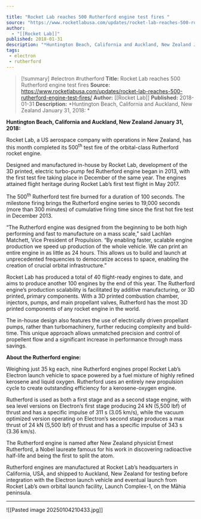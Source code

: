 ```yaml
---

title: "Rocket Lab reaches 500 Rutherford engine test fires "
source: "https://www.rocketlabusa.com/updates/rocket-lab-reaches-500-rutherford-engine-test-fires/"
author:
  - "[[Rocket Lab]]"
published: 2018-01-31
description: "*Huntington Beach, California and Auckland, New Zealand January 31, 2018: *"
tags:
 - electron
 - rutherford
---
```

>[!summary]
#electron #rutherford
**Title:** Rocket Lab reaches 500 Rutherford engine test fires 
**Source:** https://www.rocketlabusa.com/updates/rocket-lab-reaches-500-rutherford-engine-test-fires/
**Author:** [[Rocket Lab]]
**Published:** 2018-01-31
**Description:** *Huntington Beach, California and Auckland, New Zealand January 31, 2018: *

**Huntington Beach, California and Auckland, New Zealand January 31, 2018:** 

Rocket Lab, a US aerospace company with operations in New Zealand, has this month completed its 500<sup>th</sup> test fire of the orbital-class Rutherford rocket engine.

Designed and manufactured in-house by Rocket Lab, development of the 3D printed, electric turbo-pump fed Rutherford engine began in 2013, with the first test fire taking place in December of the same year. The engines attained flight heritage during Rocket Lab’s first test flight in May 2017.

The 500<sup>th</sup> Rutherford test fire burned for a duration of 100 seconds. The milestone firing brings the Rutherford engine series to 19,000 seconds (more than 300 minutes) of cumulative firing time since the first hot fire test in December 2013.

“The Rutherford engine was designed from the beginning to be both high performing and fast to manufacture on a mass scale,” said Lachlan Matchett, Vice President of Propulsion. “By enabling faster, scalable engine production we speed up production of the whole vehicle. We can print an entire engine in as little as 24 hours. This allows us to build and launch at unprecedented frequencies to democratize access to space, enabling the creation of crucial orbital infrastructure.”

Rocket Lab has produced a total of 40 flight-ready engines to date, and aims to produce another 100 engines by the end of this year. The Rutherford engine’s production scalability is facilitated by additive manufacturing, or 3D printed, primary components. With a 3D printed combustion chamber, injectors, pumps, and main propellant valves, Rutherford has the most 3D printed components of any rocket engine in the world.

The in-house design also features the use of electrically driven propellant pumps, rather than turbomachinery, further reducing complexity and build-time. This unique approach allows unmatched precision and control of propellent flow and a significant increase in performance through mass savings.

**About the Rutherford engine:**

Weighing just 35 kg each, nine Rutherford engines propel Rocket Lab’s Electron launch vehicle to space powered by a fuel mixture of highly refined kerosene and liquid oxygen. Rutherford uses an entirely new propulsion cycle to create outstanding efficiency for a kerosene-oxygen engine.

Rutherford is used as both a first stage and as a second stage engine, with sea level versions on Electron’s first stage producing 24 kN (5,500 lbf) of thrust and has a specific impulse of 311 s (3.05 km/s), while the vacuum optimized version operating on Electron’s second stage produces a max thrust of 24 kN (5,500 lbf) of thrust and has a specific impulse of 343 s (3.36 km/s).

The Rutherford engine is named after New Zealand physicist Ernest Rutherford, a Nobel laureate famous for his work in discovering radioactive half-life and being the first to split the atom.

Rutherford engines are manufactured at Rocket Lab’s headquarters in California, USA, and shipped to Auckland, New Zealand for testing before integration with the Electron launch vehicle and eventual launch from Rocket Lab’s own orbital launch facility, Launch Complex-1, on the Māhia peninsula.

---

![[Pasted image 20250104210433.jpg]]